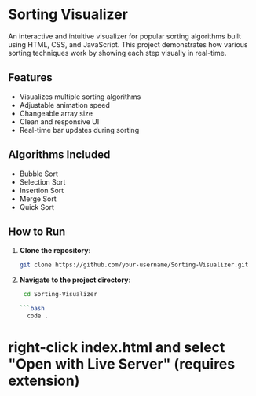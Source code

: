 # Sorting Visualizer 
An interactive and intuitive visualizer for popular sorting algorithms built using HTML, CSS, and JavaScript. This project demonstrates how various sorting techniques work by showing each step visually in real-time.

## Features
- Visualizes multiple sorting algorithms
- Adjustable animation speed
- Changeable array size
- Clean and responsive UI
- Real-time bar updates during sorting

## Algorithms Included

- Bubble Sort
- Selection Sort
- Insertion Sort
- Merge Sort
- Quick Sort

## How to Run
1. **Clone the repository**:
   ```bash
   git clone https://github.com/your-username/Sorting-Visualizer.git
   
 2.  **Navigate to the project directory**:
      ```bash
       cd Sorting-Visualizer
      
      ```bash
        code .

 # right-click index.html and select "Open with Live Server" (requires extension)


